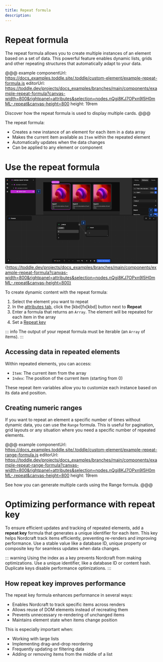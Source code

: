 ```yaml
---
title: Repeat formula
description:
---
```


# Repeat formula

The repeat formula allows you to create multiple instances of an element based on a set of data. This powerful feature enables dynamic lists, grids and other repeating structures that automatically adapt to your data.

@@@ example
componentUrl: https://docs_examples.toddle.site/.toddle/custom-element/example-repeat-formula.js
editorUrl: https://toddle.dev/projects/docs_examples/branches/main/components/example-repeat-formula?canvas-width=800&rightpanel=attributes&selection=nodes.nQgi8KJ7OPxn9l5H0mML-.repeat&canvas-height=800
height: 19rem

Discover how the repeat formula is used to display multiple cards.
@@@

The repeat formula:
- Creates a new instance of an element for each item in a data array
- Makes the current item available as `Item` within the repeated element
- Automatically updates when the data changes
- Can be applied to any element or component

# Use the repeat formula

![Add a repeat formula|16/9](add-a-repeat-formula.webp){https://toddle.dev/projects/docs_examples/branches/main/components/example-repeat-formula?canvas-width=800&rightpanel=attributes&selection=nodes.nQgi8KJ7OPxn9l5H0mML-.repeat&canvas-height=800}

To create dynamic content with the repeat formula:
1. Select the element you want to repeat
2. In the [attributes tab](/the-editor/element-panel#attributes-tab), click the [kbd]fx[kbd] button next to **Repeat**
3. Enter a formula that returns an `Array`. The element will be repeated for each item in the array
4. Set a [Repeat key](#optimizing-performance-with-repeat-key)

::: info
The output of your repeat formula must be iterable (an `Array` of items).
:::

## Accessing data in repeated elements
Within repeated elements, you can access:
- `Item`: The current item from the array
- `Index`: The position of the current item (starting from 0)

These repeat item variables allow you to customize each instance based on its data and position.

## Creating numeric ranges
If you want to repeat an element a specific number of times without dynamic data, you can use the `Range` formula. This is useful for pagination, grid layouts or any situation where you need a specific number of repeated elements.

@@@ example
componentUrl: https://docs_examples.toddle.site/.toddle/custom-element/example-repeat-range-formula.js
editorUrl: https://toddle.dev/projects/docs_examples/branches/main/components/example-repeat-range-formula?canvas-width=800&rightpanel=attributes&selection=nodes.nQgi8KJ7OPxn9l5H0mML-.repeat&canvas-height=800
height: 19rem

See how you can generate multiple cards using the Range formula.
@@@

# Optimizing performance with repeat key
To ensure efficient updates and tracking of repeated elements, add a **repeat key** formula that generates a unique identifier for each item. This key helps Nordcraft track items efficiently, preventing re-renders and improving performance. Use a stable value like a database ID, unique property or composite key for seamless updates when data changes.

::: warning
Using the index as a key prevents Nordcraft from making optimizations. Use a unique identifier, like a database ID or content hash. Duplicate keys disable performance optimizations.
:::

## How repeat key improves performance
The repeat key formula enhances performance in several ways:
- Enables Nordcraft to track specific items across renders
- Allows reuse of DOM elements instead of recreating them
- Prevents unnecessary re-rendering of unchanged items
- Maintains element state when items change position

This is especially important when:
- Working with large lists
- Implementing drag-and-drop reordering
- Frequently updating or filtering data
- Adding or removing items from the middle of a list
